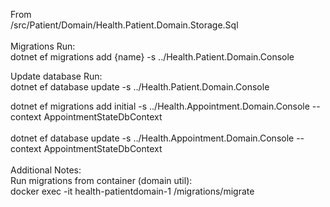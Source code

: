 From\
 /src/Patient/Domain/Health.Patient.Domain.Storage.Sql\
\
Migrations Run:\
dotnet ef migrations add {name} -s ../Health.Patient.Domain.Console

Update database Run:\
dotnet ef database update -s ../Health.Patient.Domain.Console


dotnet ef migrations add initial -s ../Health.Appointment.Domain.Console --context AppointmentStateDbContext
\
\
dotnet ef database update -s ../Health.Appointment.Domain.Console --context AppointmentStateDbContext
\
\
Additional Notes:
\
Run migrations from container (domain util):\
docker exec -it health-patientdomain-1 /migrations/migrate